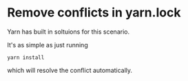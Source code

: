# Remove conflicts in yarn.lock

Yarn has built in soltuions for this scenario.

It's as simple as just running

```
yarn install
```

which will resolve the conflict automatically.
